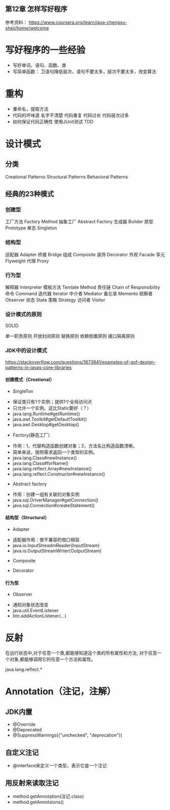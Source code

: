 第12章 怎样写好程序
-------------------------------------------

参考资料：
https://www.coursera.org/learn/java-chengxu-sheji/home/welcome

# 写好程序的一些经验
- 写好单词、语句、函数、类
- 写简单函数： 卫语句降低层次，语句不要太多，层次不要太多，改变算法

# 重构
- 重命名，提取方法
- 代码的坏味道
名字不清楚
代码重复
代码过长
代码层次过多
- 如何保证代码正确性
使用JUnit测试
TDD

# 设计模式
## 分类
Creational Patterns
Structural Patterns
Behavioral Patterns

## 经典的23种模式
### 创建型
工厂方法 Factory Method
抽象工厂 Abstract Factory
生成器 Builder
原型 Prototype
单态 Singleton

### 结构型
适配器 Adapter
桥接 Bridge
组成 Composite
装饰 Decorator
外观 Facade
享元 Flyweight
代理 Proxy

### 行为型
解释器 Interpreter
模板方法 Temlate Method
责任链 Chain of Responsibility
命令 Command
迭代器 Iterator
中介者 Mediator
备忘录 Memento
观察者 Observer
状态 State
策略 Strategy
访问者 Visitor

### 设计模式的原则
SOLID

单一职责原则
开放封闭原则
替换原则
依赖倒置原则
接口隔离原则

### JDK中的设计模式
https://stackoverflow.com/questions/1673841/examples-of-gof-design-patterns-in-javas-core-libraries

#### 创建模式（Creational）
- SingleTon
 * 保证类只有1个实例；提供1个全局访问点
 * 只允许一个实例。这比Static要好（？）
 * java.lang.Runtime#getRuntime()
 * java.awt.Toolkit#getDefaultToolkit()
 * java.awt.Desktop#getDesktop()

- Factory(静态工厂)
 * 作用：1，代替构造函数创建对象；2，方法名比构造函数清晰。
 * 简单来说，按照需求返回一个类型的实例。
 * java.lang.Class#newInstance()
 * java.lang.Class#forName()
 * java.lang.reflect.Array#newInstance()
 * java.lang.reflect.Constructor#newInstance()

- Abstract factory
 * 作用：创建一组有关联的对象实例
 * java.sql.DriverManager#getConnection()
 * java.sql.Connection#createStatement()

#### 结构型（Structural）
- Adapter
 * 适配器作用：使不兼容的借口相容
 * java.io.InputStreadmReader(InputStream)
 * java.io.OutputStreamWriter(OutputStream)

- Composite

- Decorator

#### 行为型
- Observer
 * 通知对象状态改变
 * java.util.EventListener
 * btn.addActionListener(...)

# 反射
在运行状态中,对于任意一个类,都能够知道这个类的所有属性和方法;
对于任意一个对象,都能够调用它的任意一个方法和属性。

java.lang.reflect.*


# Annotation（注记，注解）
## JDK内置
- @Override
- @Deprecated
- @SuppressWarnings({"unchecked", "deprecation"})

## 自定义注记
- @interface来定义一个类型，表示它是一个注记

## 用反射来读取注记
- method.getAnnotation(注记.class)
- method.getAnnotaions()
